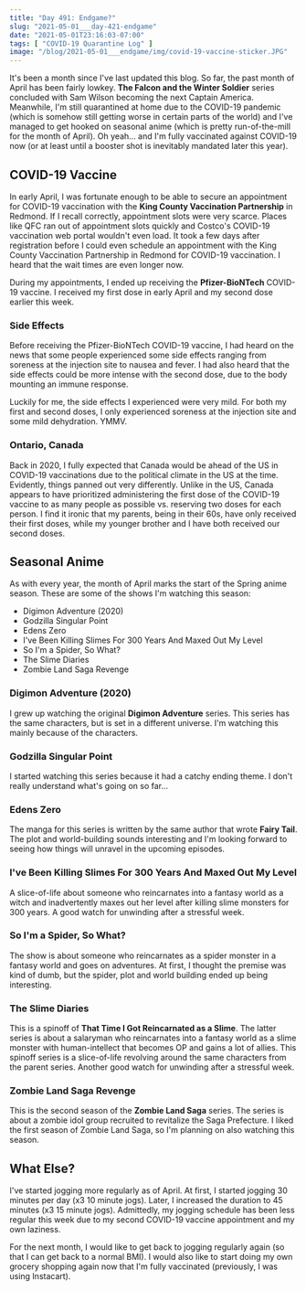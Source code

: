 ```yaml
---
title: "Day 491: Endgame?"
slug: "2021-05-01___day-421-endgame"
date: "2021-05-01T23:16:03-07:00"
tags: [ "COVID-19 Quarantine Log" ]
image: "/blog/2021-05-01___endgame/img/covid-19-vaccine-sticker.JPG"
---
```


It's been a month since I've last updated this blog. So far, the past month of
April has been fairly lowkey. **The Falcon and the Winter Soldier** series
concluded with Sam Wilson becoming the next Captain America. Meanwhile, I'm
still quarantined at home due to the COVID-19 pandemic (which is somehow still
getting worse in certain parts of the world) and I've managed to get hooked on
seasonal anime (which is pretty run-of-the-mill for the month of April). Oh
yeah... and I'm fully vaccinated against COVID-19 now (or at least until a
booster shot is inevitably mandated later this year).

## COVID-19 Vaccine
In early April, I was fortunate enough to be able to secure an appointment for
COVID-19 vaccination with the **King County Vaccination Partnership** in
Redmond. If I recall correctly, appointment slots were very scarce. Places like
QFC ran out of appointment slots quickly and Costco's COVID-19 vaccination web
portal wouldn't even load. It took a few days after registration before I could
even schedule an appointment with the King County Vaccination Partnership in
Redmond for COVID-19 vaccination. I heard that the wait times are even longer
now.

During my appointments, I ended up receiving the **Pfizer-BioNTech** COVID-19
vaccine. I received my first dose in early April and my second dose earlier
this week.

### Side Effects
Before receiving the Pfizer-BioNTech COVID-19 vaccine, I had heard on the news
that some people experienced some side effects ranging from soreness at the
injection site to nausea and fever. I had also heard that the side effects
could be more intense with the second dose, due to the body mounting an immune
response.

Luckily for me, the side effects I experienced were very mild. For both my
first and second doses, I only experienced soreness at the injection site and
some mild dehydration. YMMV.

### Ontario, Canada
Back in 2020, I fully expected that Canada would be ahead of the US in COVID-19
vaccinations due to the political climate in the US at the time. Evidently,
things panned out very differently. Unlike in the US, Canada appears to have
prioritized administering the first dose of the COVID-19 vaccine to as many
people as possible vs. reserving two doses for each person. I find it ironic
that my parents, being in their 60s, have only received their first doses,
while my younger brother and I have both received our second doses.

## Seasonal Anime
As with every year, the month of April marks the start of the Spring anime
season. These are some of the shows I'm watching this season:

* Digimon Adventure (2020)
* Godzilla Singular Point
* Edens Zero
* I've Been Killing Slimes For 300 Years And Maxed Out My Level
* So I'm a Spider, So What?
* The Slime Diaries
* Zombie Land Saga Revenge

### Digimon Adventure (2020)
I grew up watching the original **Digimon Adventure** series. This series has
the same characters, but is set in a different universe. I'm watching this
mainly because of the characters.

### Godzilla Singular Point
I started watching this series because it had a catchy ending theme. I don't
really understand what's going on so far...

### Edens Zero
The manga for this series is written by the same author that wrote **Fairy
Tail**. The plot and world-building sounds interesting and I'm looking forward
to seeing how things will unravel in the upcoming episodes.

### I've Been Killing Slimes For 300 Years And Maxed Out My Level
A slice-of-life about someone who reincarnates into a fantasy world as a witch
and inadvertently maxes out her level after killing slime monsters for 300
years. A good watch for unwinding after a stressful week.

### So I'm a Spider, So What?
The show is about someone who reincarnates as a spider monster in a fantasy
world and goes on adventures. At first, I thought the premise was kind of dumb,
but the spider, plot and world building ended up being interesting.

### The Slime Diaries
This is a spinoff of **That Time I Got Reincarnated as a Slime**. The latter
series is about a salaryman who reincarnates into a fantasy world as a slime
monster with human-intellect that becomes OP and gains a lot of allies. This
spinoff series is a slice-of-life revolving around the same characters from
the parent series. Another good watch for unwinding after a stressful week.

### Zombie Land Saga Revenge
This is the second season of the **Zombie Land Saga** series. The series is
about a zombie idol group recruited to revitalize the Saga Prefecture. I liked
the first season of Zombie Land Saga, so I'm planning on also watching this
season.

## What Else?
I've started jogging more regularly as of April. At first, I started jogging 30
minutes per day (x3 10 minute jogs). Later, I increased the duration to 45
minutes (x3 15 minute jogs). Admittedly, my jogging schedule has been less
regular this week due to my second COVID-19 vaccine appointment and my own
laziness.

For the next month, I would like to get back to jogging regularly again (so
that I can get back to a normal BMI). I would also like to start doing my own
grocery shopping again now that I'm fully vaccinated (previously, I was using
Instacart).
